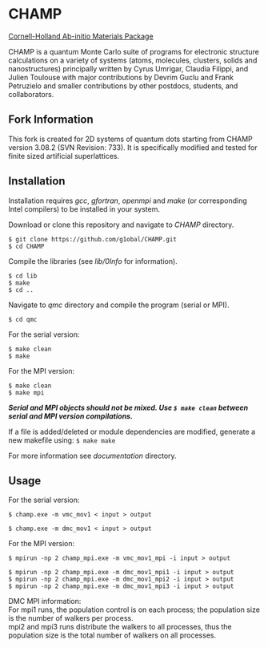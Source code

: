 # CHAMP  
[Cornell-Holland Ab-initio Materials Package](https://cyrus.lassp.cornell.edu/champ)

CHAMP is a quantum Monte Carlo suite of programs for electronic structure 
calculations on a variety of systems (atoms, molecules, clusters, solids and 
nanostructures) principally written by Cyrus Umrigar, Claudia Filippi, and 
Julien Toulouse with major contributions by Devrim Guclu and Frank Petruzielo 
and smaller contributions by other postdocs, students, and collaborators.

## Fork Information
This fork is created for 2D systems of quantum dots starting from CHAMP version 
3.08.2 (SVN Revision: 733). It is specifically modified and tested for finite
sized artificial superlattices. 

## Installation
Installation requires *gcc*, *gfortran*, *openmpi* and *make* (or corresponding 
Intel compilers) to be installed in your system.

Download or clone this repository and navigate to *CHAMP* directory.
```
$ git clone https://github.com/g1obal/CHAMP.git
$ cd CHAMP
```

Compile the libraries (see *lib/0Info* for information).
```
$ cd lib
$ make
$ cd ..
```

Navigate to *qmc* directory and compile the program (serial or MPI).
```
$ cd qmc
```

For the serial version: 
```
$ make clean
$ make
```

For the MPI version:
```
$ make clean
$ make mpi
```

***Serial and MPI objects should not be mixed. Use `$ make clean` between serial
and MPI version compilations.***

If a file is added/deleted or module dependencies are modified, generate a new 
makefile using: `$ make make`

For more information see *documentation* directory.

## Usage
For the serial version:
```
$ champ.exe -m vmc_mov1 < input > output
```
```
$ champ.exe -m dmc_mov1 < input > output
```

For the MPI version:
```
$ mpirun -np 2 champ_mpi.exe -m vmc_mov1_mpi -i input > output
```
```
$ mpirun -np 2 champ_mpi.exe -m dmc_mov1_mpi1 -i input > output
$ mpirun -np 2 champ_mpi.exe -m dmc_mov1_mpi2 -i input > output
$ mpirun -np 2 champ_mpi.exe -m dmc_mov1_mpi3 -i input > output
```

DMC MPI information: <br />
For mpi1 runs, the population control is on each process; the population size is
the number of walkers per process. <br />
mpi2 and mpi3 runs distribute the walkers to all processes, thus the population
size is the total number of walkers on all processes.
